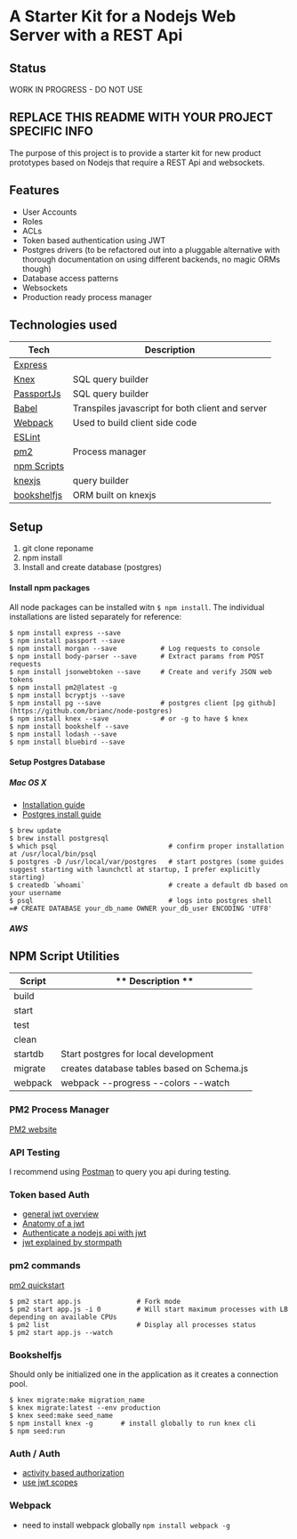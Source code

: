 
# A Starter Kit for a Nodejs Web Server with a REST Api

## Status

WORK IN PROGRESS - DO NOT USE

## REPLACE THIS README WITH YOUR PROJECT SPECIFIC INFO

The purpose of this project is to provide a starter kit for new product prototypes based on Nodejs that require
a REST Api and websockets.

## Features

* User Accounts
* Roles
* ACLs
* Token based authentication using JWT
* Postgres drivers (to be refactored out into a pluggable alternative with thorough documentation on using different backends, no magic ORMs though)
* Database access patterns
* Websockets
* Production ready process manager

## Technologies used

| **Tech** | **Description** |
|----------|-----------------|
| [Express](http://expressjs.com/) |  |
| [Knex](http://knexjs.org/) | SQL query builder  |
| [PassportJs](http://passportjs.org/) | SQL query builder  |
| [Babel](http://babeljs.io) | Transpiles javascript for both client and server |
| [Webpack](http://webpack.github.io) | Used to build client side code  |
| [ESLint](http://eslint.org/) |  |
| [pm2](http://pm2.keymetrics.io/) | Process manager |
| [npm Scripts](https://docs.npmjs.com/misc/scripts) |  |
| [knexjs](http://knexjs.org/) | query builder |
| [bookshelfjs](http://bookshelfjs.org/) | ORM built on knexjs |


## Setup

1. git clone reponame
2. npm install
3. Install and create database (postgres)

#### Install npm packages

All node packages can be installed witn `$ npm install`. The individual installations are listed
separately for reference:

```
$ npm install express --save
$ npm install passport --save
$ npm install morgan --save           # Log requests to console
$ npm install body-parser --save      # Extract params from POST requests
$ npm install jsonwebtoken --save     # Create and verify JSON web tokens
$ npm install pm2@latest -g
$ npm install bcryptjs --save
$ npm install pg --save               # postgres client [pg github](https://github.com/brianc/node-postgres)
$ npm install knex --save             # or -g to have $ knex 
$ npm install bookshelf --save
$ npm install lodash --save
$ npm install bluebird --save
```

#### Setup Postgres Database

##### Mac OS X
* [Installation guide](http://www.russbrooks.com/2010/11/25/install-postgresql-9-on-os-x)
* [Postgres install guide](https://www.codefellows.org/blog/three-battle-tested-ways-to-install-postgresql)
```
$ brew update
$ brew install postgresql
$ which psql                            # confirm proper installation at /usr/local/bin/psql
$ postgres -D /usr/local/var/postgres   # start postgres (some guides suggest starting with launchctl at startup, I prefer explicitly starting)
$ createdb `whoami`                     # create a default db based on your username
$ psql                                  # logs into postgres shell
=# CREATE DATABASE your_db_name OWNER your_db_user ENCODING 'UTF8'
```

##### AWS


## NPM Script Utilities

| **Script** | ** Description ** |
|------------|-------------------|
| build      |                   |
| start      |                   |
| test       |                   |
| clean      |                   |
| startdb    | Start postgres for local development |
| migrate    | creates database tables based on Schema.js |
| webpack    | webpack --progress --colors --watch


### PM2 Process Manager

[PM2 website](http://pm2.keymetrics.io/)


### API Testing

I recommend using [Postman](http://www.getpostman.com/) to query you api during testing.


### Token based Auth

* [general jwt overview](https://scotch.io/tutorials/the-ins-and-outs-of-token-based-authentication)
* [Anatomy of a jwt](https://scotch.io/tutorials/the-anatomy-of-a-json-web-token)
* [Authenticate a nodejs api with jwt](https://scotch.io/tutorials/authenticate-a-node-js-api-with-json-web-tokens)
* [jwt explained by stormpath](https://stormpath.com/blog/nodejs-jwt-create-verify/)


### pm2 commands

[pm2 quickstart](http://pm2.keymetrics.io/docs/usage/quick-start/)

```
$ pm2 start app.js              # Fork mode
$ pm2 start app.js -i 0         # Will start maximum processes with LB depending on available CPUs
$ pm2 list                      # Display all processes status
$ pm2 start app.js --watch
```

### Bookshelfjs

Should only be initialized one in the application as it creates
a connection pool.

```
$ knex migrate:make migration_name
$ knex migrate:latest --env production
$ knex seed:make seed_name
$ npm install knex -g       # install globally to run knex cli
$ npm seed:run
```

### Auth / Auth

* [activity based authorization](http://derickbailey.com/2014/11/30/mustbe-authorization-plumbing-for-nodejs-express-apps/)
* [use jwt scopes](https://auth0.com/blog/2014/12/02/using-json-web-tokens-as-api-keys/)


### Webpack
* need to install webpack globally `npm install webpack -g`
